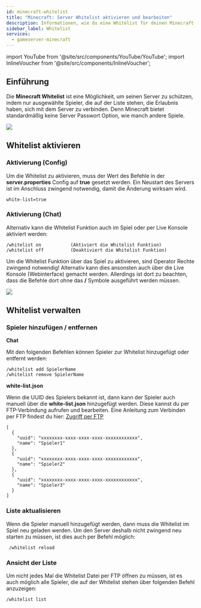 ```yaml
---
id: minecraft-whitelist
title: "Minecraft: Server Whitelist aktivieren und bearbeiten"
description: Informationen, wie du eine Whitelist für deinen Minecraft-Server von ZAP-Hosting aktivieren und bearbeiten kannst - ZAP-Hosting.com Dokumentation
sidebar_label: Whitelist
services:
  - gameserver-minecraft
---
```


import YouTube from '@site/src/components/YouTube/YouTube';
import InlineVoucher from '@site/src/components/InlineVoucher';

## Einführung
Die **Minecraft Whitelist** ist eine Möglichkeit, um seinen Server zu schützen, indem nur ausgewählte Spieler, die auf der Liste stehen, die Erlaubnis haben, sich mit dem Server zu verbinden. Denn Minecraft bietet standardmäßig keine Server Passwort Option, wie manch andere Spiele.

![](https://screensaver01.zap-hosting.com/index.php/s/7PdkCFcZk3o8Wr8/preview)

<YouTube videoId="nyor26XxwLY" imageSrc="https://screensaver01.zap-hosting.com/index.php/s/gAKarSFY2m3LD8R/preview" title="How to enable WHITELIST on your Minecraft Server" description="Hast du das Gefühl, dass du etwas besser verstehst, wenn du es in Aktion siehst? Wir haben etwas für dich! Tauche ab in unser Video, welches alles für dich zusammenfasst. Egal, ob du es eilig hast oder einfach nur Informationen auf möglichst verständliche Art und Weise aufnehmen möchtest!"/>

<InlineVoucher />

## Whitelist aktivieren

### Aktivierung (Config)

Um die Whitelist zu aktivieren, muss der Wert des Befehle in der **server.properties** Config auf **true** gesetzt werden. Ein Neustart des Servers ist im Anschluss zwingend notwendig, damit die Änderung wirksam wird. 

```
white-list=true
```

### Aktivierung (Chat)

Alternativ kann die Whitelist Funktion auch im Spiel oder per Live Konsole aktiviert werden:

```
/whitelist on			(Aktiviert die Whitelist Funktion)
/whitelist off			(Deaktiviert die Whitelist Funktion)
```

Um die Whitelist Funktion über das Spiel zu aktivieren, sind Operator Rechte zwingend notwendig! Alternativ kann dies ansonsten auch über die Live Konsole (Webinterface) gemacht werden. Allerdings ist dort zu beachten, dass die Befehle dort ohne das **/** Symbole ausgeführt werden müssen.

![](https://screensaver01.zap-hosting.com/index.php/s/KJ2pmgKs6ABrAem/preview)

## Whitelist verwalten

### Spieler hinzufügen / entfernen

**Chat**

Mit den folgenden Befehlen können Spieler zur Whitelist hinzugefügt oder entfernt werden:

```
/whitelist add SpielerName
/whitelist remove SpielerName
```

**white-list.json**

Wenn die UUID des Spielers bekannt ist, dann kann der Spieler auch manuell über die **white-list.json** hinzugefügt werden. Diese kannst du per FTP-Verbindung aufrufen und bearbeiten. Eine Anleitung zum Verbinden per FTP findest du hier: [Zugriff per FTP](gameserver-ftpaccess.md)

```
[
  {
    "uuid": "xxxxxxxx-xxxx-xxxx-xxxx-xxxxxxxxxxxx",
    "name": "Spieler1"
  },
  {
    "uuid": "xxxxxxxx-xxxx-xxxx-xxxx-xxxxxxxxxxxx",
    "name": "Spieler2"
  },
  {
    "uuid": "xxxxxxxx-xxxx-xxxx-xxxx-xxxxxxxxxxxx",
    "name": "Spieler3"
  }
]
```

### Liste aktualisieren

Wenn die Spieler manuell hinzugefügt werden, dann muss die Whitelist im Spiel neu geladen werden. Um den Server deshalb nicht zwingend neu starten zu müssen, ist dies auch per Befehl möglich:

```
 /whitelist reload
```

### Ansicht der Liste

Um nicht jedes Mal die Whitelist Datei per FTP öffnen zu müssen, ist es auch möglich alle Spieler, die auf der Whitelist stehen über folgenden Befehl anzuzeigen: 

```
/whitelist list
```

<InlineVoucher />
